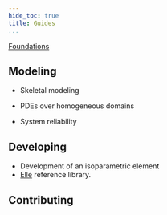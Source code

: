 ```yaml
---
hide_toc: true
title: Guides
...
```


[Foundations](foundations)

## Modeling

- Skeletal modeling

- PDEs over homogeneous domains

- System reliability

## Developing

- Development of an isoparametric element
- [Elle](/elle) reference library.

## Contributing




